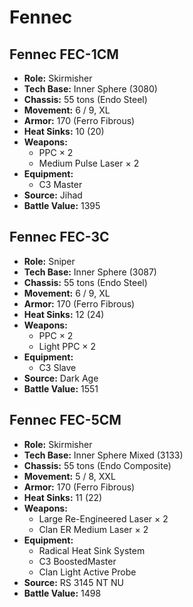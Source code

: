 # Fennec
## Fennec FEC-1CM
- **Role:** Skirmisher
- **Tech Base:** Inner Sphere (3080)
- **Chassis:** 55 tons (Endo Steel)
- **Movement:** 6 / 9, XL
- **Armor:** 170 (Ferro Fibrous)
- **Heat Sinks:** 10 (20)
- **Weapons:**
  - PPC × 2
  - Medium Pulse Laser × 2
- **Equipment:**
  - C3 Master
- **Source:** Jihad
- **Battle Value:** 1395

## Fennec FEC-3C
- **Role:** Sniper
- **Tech Base:** Inner Sphere (3087)
- **Chassis:** 55 tons (Endo Steel)
- **Movement:** 6 / 9, XL
- **Armor:** 170 (Ferro Fibrous)
- **Heat Sinks:** 12 (24)
- **Weapons:**
  - PPC × 2
  - Light PPC × 2
- **Equipment:**
  - C3 Slave
- **Source:** Dark Age
- **Battle Value:** 1551

## Fennec FEC-5CM
- **Role:** Skirmisher
- **Tech Base:** Inner Sphere Mixed (3133)
- **Chassis:** 55 tons (Endo Composite)
- **Movement:** 5 / 8, XXL
- **Armor:** 170 (Ferro Fibrous)
- **Heat Sinks:** 11 (22)
- **Weapons:**
  - Large Re-Engineered Laser × 2
  - Clan ER Medium Laser × 2
- **Equipment:**
  - Radical Heat Sink System
  - C3 BoostedMaster
  - Clan Light Active Probe
- **Source:** RS 3145 NT NU
- **Battle Value:** 1498

